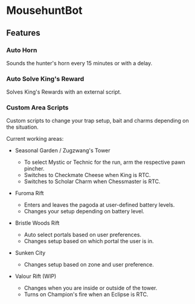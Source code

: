 # MousehuntBot

## Features

### Auto Horn
Sounds the hunter's horn every 15 minutes or with a delay.
### Auto Solve King's Reward
Solves King's Rewards with an external script.
### Custom Area Scripts
Custom scripts to change your trap setup, bait and charms depending on the situation.

Current working areas:

* Seasonal Garden / Zugzwang's Tower
  * To select Mystic or Technic for the run, arm the respective pawn pincher.
  * Switches to Checkmate Cheese when King is RTC.
  * Switches to Scholar Charm when Chessmaster is RTC.
  
* Furoma Rift
  * Enters and leaves the pagoda at user-defined battery levels.
  * Changes your setup depending on battery level.

* Bristle Woods Rift
  * Auto select portals based on user preferences.
  * Changes setup based on which portal the user is in.

* Sunken City
  * Changes setup based on zone and user preference.
  
* Valour Rift (WIP)
  * Changes when you are inside or outside of the tower.
  * Turns on Champion's fire when an Eclipse is RTC.
